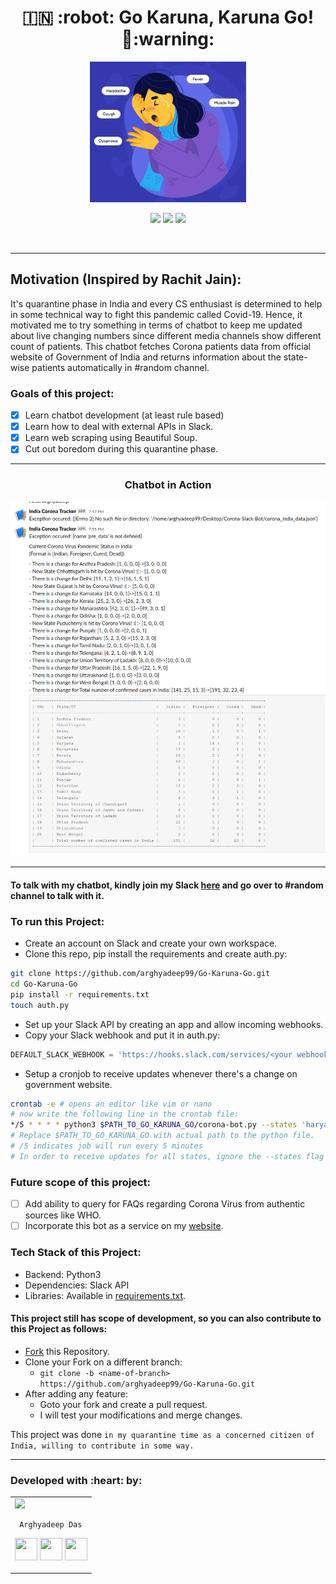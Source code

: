 <h1 align="center">🇮🇳 :robot: Go Karuna, Karuna Go! 🦠:warning: </h1>

<div align="center">

<img src="./logo.jpg" width=250px height=225px/>

<br>

[![](https://img.shields.io/badge/Made_with-Python3-red?style=for-the-badge&logo=python)](https://www.python.org "Python3")
[![](https://img.shields.io/badge/IDE-Visual_Studio_Code-red?style=for-the-badge&logo=visual-studio-code)](https://code.visualstudio.com/  "Visual Studio Code")
[![](https://img.shields.io/badge/Deployed_on-Slack-red?style=for-the-badge&logo=slack)](https://www.slack.com/  "Slack")

<br>

</div>

---

<h2>Motivation (Inspired by Rachit Jain):</h2> 

It's quarantine phase in India and every CS enthusiast is determined to help in some technical way to fight this pandemic called Covid-19. Hence, it motivated me to try something in terms of chatbot to keep me updated about live changing numbers since different media channels show different count of patients. This chatbot fetches Corona patients data from official website of Government of India and returns information about the state-wise patients automatically in #random channel. 

### Goals of this project:

* [x] Learn chatbot development (at least rule based)
* [x] Learn how to deal with external APIs in Slack. 
* [x] Learn web scraping using Beautiful Soup. 
* [x] Cut out boredom during this quarantine phase. 

---

<h3 align="center">Chatbot in Action</h3>

<div align="center">
<img src="./ss.png"/>
<br>
</div>

---
#### To talk with my chatbot, kindly join my Slack [here](https://join.slack.com/t/arghyadeep/shared_invite/zt-ctlwd1oh-OCSpzwTsbSoEJZ1gWhm5Qw) and go over to #random channel to talk with it. 

### To run this Project:

* Create an account on Slack and create your own workspace. 
* Clone this repo, pip install the requirements and create auth.py:
```bash
git clone https://github.com/arghyadeep99/Go-Karuna-Go.git
cd Go-Karuna-Go
pip install -r requirements.txt
touch auth.py
```
* Set up your Slack API by creating an app and allow incoming webhooks.
* Copy your Slack webhook and put it in auth.py:
```python
DEFAULT_SLACK_WEBHOOK = 'https://hooks.slack.com/services/<your webhook url>'
```
* Setup a cronjob to receive updates whenever there's a change on government website. 
```bash
crontab -e # opens an editor like vim or nano
# now write the following line in the crontab file:
*/5 * * * * python3 $PATH_TO_GO_KARUNA_GO/corona-bot.py --states 'haryana,maharashtra'
# Replace $PATH_TO_GO_KARUNA_GO with actual path to the python file.
# /5 indicates job will run every 5 minutes
# In order to receive updates for all states, ignore the --states flag
```

### Future scope of this project:

* [ ] Add ability to query for FAQs regarding Corona Virus from authentic sources like WHO. 
* [ ] Incorporate this bot as a service on my [website](https://arghyadeep99.github.io).  

### Tech Stack of this Project:

* Backend: Python3
* Dependencies: Slack API
* Libraries: Available in [requirements.txt](https://github.com/arghyadeep99/Go-Karuna-Go/blob/master/requirements.txt).


#### This project still has scope of development, so you can also contribute to this Project as follows:
* [Fork](https://github.com/arghyadeep99/Go-Karuna-Go) this Repository.
* Clone your Fork on a different branch:
	* `git clone -b <name-of-branch> https://github.com/arghyadeep99/Go-Karuna-Go.git`
* After adding any feature:
	* Goto your fork and create a pull request.
	* I will test your modifications and merge changes.

This project was done `in my quarantine time as a concerned citizen of India, willing to contribute in some way.`

---

<h3><b>Developed with :heart: by: </b></h3>
<table>  
  <tr>
<td>
  <img src="https://avatars3.githubusercontent.com/u/33197180?s=150&v=4"/>
     
     Arghyadeep Das

<p align="center">
<a href = "https://github.com/arghyadeep99"><img src = "http://www.iconninja.com/files/241/825/211/round-collaboration-social-github-code-circle-network-icon.svg" width="36" height = "36"/></a>
<a href = "https://twitter.com/arghyadeepdas99"><img src = "https://www.shareicon.net/download/2016/07/06/107115_media.svg" width="36" height="36"/></a>
<a href = "https://www.linkedin.com/in/arghyadeep-das/"><img src = "http://www.iconninja.com/files/863/607/751/network-linkedin-social-connection-circular-circle-media-icon.svg" width="36" height="36"/></a>
</p>
</td>
</tr>
</table>
